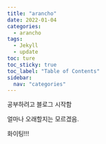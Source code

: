 ```yaml
---
title: "arancho"
date: 2022-01-04
categories:
  - arancho
tags:
  - Jekyll
  - update
toc: ture
toc_sticky: true
toc_label: "Table of Contents"
sidebar:
  nav: "categories"
---
```


공부하려고 블로그 시작함

얼마나 오래할지는 모르겠음.

화이팅!!!


